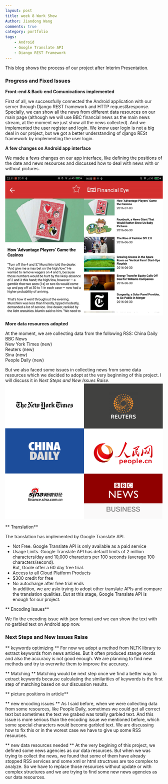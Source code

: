 ```yaml
---
layout: post
title: week 8 Work Show 
Author: Jiandong Wang
comments: true
category: portfolio
tags:
    - Android 
    - Google Translate API
    - Diango REST Framework
---
```


This blog shows the process of our project after  Interim Presentation.



### Progress and Fixed Issues  ###

**Front-end & Back-end Comunications implemented**

First of all, we successfully connected the Android application with our server through Django REST framework and HTTP request&response.
Specially, we can show all the news from different data resources on our main page (although we will use BBC financial news as the main news stream, at the moment we just show all the news collected).
And we implemented the user register and login. We know user login is not a big deal in our project, but we got a better understanding of django RESt framework by implementing the user login.

**A few changes on Android app interface**
 
We made a fews changes on our app interface, like defining the positions of the date and news resources and discussed how to deal with news with or without pictures.

<img src="/assets/AndroidInterface.png" width="700px" />  

**More data resources adopted**

At the moment, we are collecting data from the following RSS:
China Daily  
BBC News  
New York Times (new)  
Reuters (new)  
Sina (new)  
People Daily (new)

But we also faced some issues in collecting news from some data resources which we decided to adopt at the very beginning of this project. I will discuss it in *Next Steps and New Issues Raise*.
<img src="/assets/RSS.png" width="700px" />  

** Translation** 

The translation has implemented by Google Translate API.  
- Not Free. Google Translate API is only available as a paid service  
- Usage Linits. Google Translate API has default limits of 2 million characters/day and 10,000 characters per 100 seconds (average 100 characters/second).  
But, Goole offer a 60 day free trial.  
- Access to all Cloud Platform Products  
- $300 credit for free  
- No autocharge after free trial ends   
In addition, we are aslo trying to adopt other translate APIs and compare the translation qualities. But at this stage, Google Translate API is enough for our project.

** Encoding Issues** 

We fix the encoding issue with json format and we can show the text with no garbled text on Android app now.

### Next Steps and New Issues Raise  ###

** keywords optimizing ** 
For now we adopt a method from NLTK library to extract keywords from news articles. But it often produced stange words and also the accuracy is not good enough. 
We are planning to find new methods and try to overwrite them to improve the accuracy.

** Matching ** 
Matching would be next step once we find a better way to extract keywords because calculating the similarities of keywords is the first step of matching based on our discussion results.

** picture positions in article**

** new encoding issues **
As I said before, when we were collecting data from some resources, like People Daily, sometimes we could get all correct text but sometimes the text we grabed was totally garbled text. 
And this issue is more serious than the encoding issue we mentioned before, which some special characters would become garbled text. We are discussing how to fix this or in the worest case we have to give up some RSS resources.
  
** new data resources needed **
At the very begining of this project, we defined some news agencies as our data resources. But when we was trying to collect the news, we found that some of them have already stopped RSS services and some xml or html structrues are too complex to analyze. 
So we have to replace those resources without update or with complex structures and we are trying to find some new news agencies as our data resources.    









